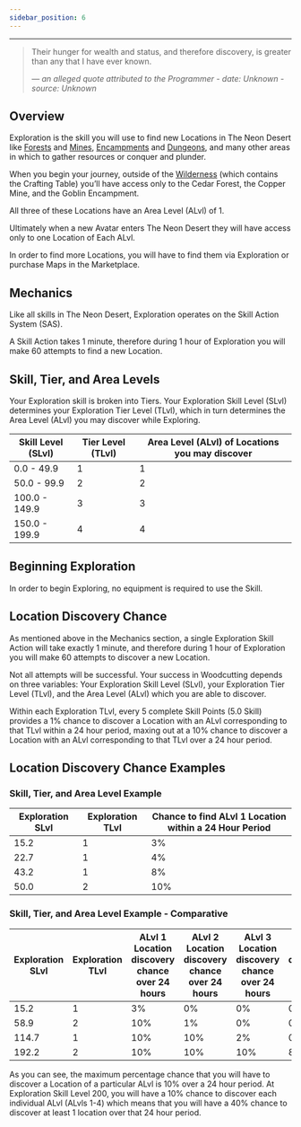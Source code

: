 ```yaml
---
sidebar_position: 6
---
```


***

>Their hunger for wealth and status, and therefore discovery, is greater than any that I have ever known.
>
> _— an alleged quote attributed to the Programmer - date: Unknown - source: Unknown_

## Overview

Exploration is the skill you will use to find new Locations in The Neon Desert like [Forests](../locations/Forests.md) and [Mines](../locations/Mines.md), [Encampments](../locations/Encampments.md) and [Dungeons](../locations/Dungeons.md), and many other areas in which to gather resources or conquer and plunder.

When you begin your journey, outside of the [Wilderness](../locations/Wilderness.md) (which contains the Crafting Table) you’ll have access only to the Cedar Forest, the Copper Mine, and the Goblin Encampment.

All three of these Locations have an Area Level (ALvl) of 1.

Ultimately when a new Avatar enters The Neon Desert they will have access only to one Location of Each ALvl.

In order to find more Locations, you will have to find them via Exploration or purchase Maps in the Marketplace.

## Mechanics

Like all skills in The Neon Desert, Exploration operates on the Skill Action System (SAS).

A Skill Action takes 1 minute, therefore during 1 hour of Exploration you will make 60 attempts to find a new Location.

## Skill, Tier, and Area Levels

Your Exploration skill is broken into Tiers. Your Exploration Skill Level (SLvl)  determines your Exploration Tier Level (TLvl), which in turn determines the Area Level (ALvl) you may discover while Exploring.

| Skill Level (SLvl) 	| Tier Level (TLvl) 	| Area Level (ALvl) of Locations you may discover 	|
|--------------------	|-------------------	|-------------------------------------------------	|
| 0.0 - 49.9         	| 1                 	| 1                                               	|
| 50.0 - 99.9        	| 2                 	| 2                                               	|
| 100.0 - 149.9      	| 3                 	| 3                                               	|
| 150.0 - 199.9      	| 4                 	| 4                                               	|

## Beginning Exploration

In order to begin Exploring, no equipment is required to use the Skill.

## Location Discovery Chance

As mentioned above in the Mechanics section, a single Exploration Skill Action will take exactly 1 minute, and therefore during 1 hour of Exploration you will make 60 attempts to discover a new Location.

Not all attempts will be successful. Your success in Woodcutting depends on three variables: Your Exploration Skill Level (SLvl), your Exploration Tier Level (TLvl), and the Area Level (ALvl) which you are able to discover.

Within each Exploration TLvl, every 5 complete Skill Points (5.0 Skill) provides a 1% chance to discover a Location with an ALvl corresponding to that TLvl within a 24 hour period, maxing out at a 10% chance to discover a Location with an ALvl corresponding to that TLvl over a 24 hour period.

## Location Discovery Chance Examples

### Skill, Tier, and Area Level Example

| Exploration SLvl 	| Exploration TLvl 	| Chance to find ALvl 1 Location within a 24 Hour Period 	|
|------------------	|------------------	|--------------------------------------------------------	|
| 15.2             	| 1                	| 3%                                                     	|
| 22.7             	| 1                	| 4%                                                     	|
| 43.2             	| 1                	| 8%                                                     	|
| 50.0             	| 2                	| 10%                                                    	|

### Skill, Tier, and Area Level Example - Comparative

| Exploration SLvl 	| Exploration TLvl 	| ALvl 1 Location discovery chance over 24 hours 	| ALvl 2 Location discovery chance over 24 hours 	| ALvl 3 Location discovery chance over 24 hours 	| ALvl 4 Location discovery chance over 24 hours 	|
|---	|---	|---	|---	|---	|---	|
| 15.2 	| 1 	| 3% 	| 0% 	| 0% 	| 0% 	|
| 58.9 	| 2 	| 10% 	| 1% 	| 0% 	| 0% 	|
| 114.7 	| 1 	| 10% 	| 10% 	| 2% 	| 0% 	|
| 192.2 	| 2 	| 10% 	| 10% 	| 10% 	| 8% 	|

As you can see, the maximum percentage chance that you will have to discover a Location of a particular ALvl is 10% over a 24 hour period. At Exploration Skill Level 200, you will have a 10% chance to discover each individual ALvl (ALvls 1-4) which means that you will have a 40% chance to discover at least 1 location over that 24 hour period.

